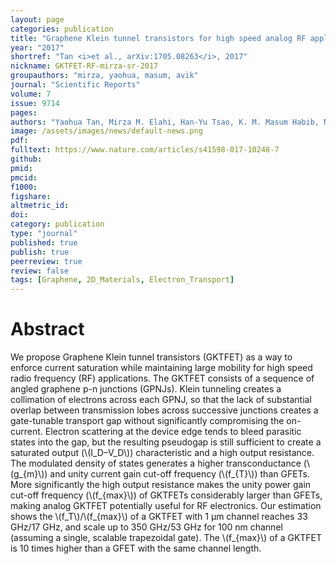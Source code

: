 ```yaml
---
layout: page
categories: publication
title: "Graphene Klein tunnel transistors for high speed analog RF applications"
year: "2017"
shortref: "Tan <i>et al., arXiv:1705.08263</i>, 2017"
nickname: GKTFET-RF-mirza-sr-2017
groupauthors: "mirza, yaohua, masum, avik"
journal: "Scientific Reports"
volume: 7
issue: 9714
pages: 
authors: "Yaohua Tan, Mirza M. Elahi, Han-Yu Tsao, K. M. Masum Habib, N. Scott Barker, Avik W. Ghosh"
image: /assets/images/news/default-news.png
pdf: 
fulltext: https://www.nature.com/articles/s41598-017-10248-7
github: 
pmid: 
pmcid: 
f1000: 
figshare: 
altmetric_id: 
doi: 
category: publication
type: "journal"
published: true
publish: true
peerreview: true
review: false
tags: [Graphene, 2D_Materials, Electron_Transport]
---
```


# Abstract 

We propose Graphene Klein tunnel transistors (GKTFET) as a way to enforce current saturation while maintaining large mobility for high speed radio frequency (RF) applications. The GKTFET consists of a sequence of angled graphene p-n junctions (GPNJs). Klein tunneling creates a collimation of electrons across each GPNJ, so that the lack of substantial overlap between transmission lobes across successive junctions creates a gate-tunable transport gap without significantly compromising the on-current. Electron scattering at the device edge tends to bleed parasitic states into the gap, but the resulting pseudogap is still sufficient to create a saturated output (\\(I_D–V_D\\)) characteristic and a high output resistance. The modulated density of states generates a higher transconductance (\\(g_{m}\\)) and unity current gain cut-off frequency (\\(f_{T}\\)) than GFETs. More significantly the high output resistance makes the unity power gain cut-off frequency (\\(f_{max}\\)) of GKTFETs considerably larger than GFETs, making analog GKTFET potentially useful for RF electronics. Our estimation shows the \\(f_T\\)/\\(f_{max}\\) of a GKTFET with 1 μm channel reaches 33 GHz/17 GHz, and scale up to 350 GHz/53 GHz for 100 nm channel (assuming a single, scalable trapezoidal gate). The \\(f_{max}\\) of a GKTFET is 10 times higher than a GFET with the same channel length.
